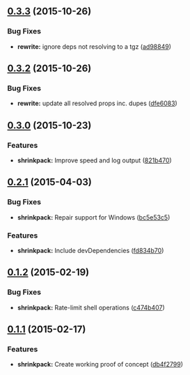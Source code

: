 <a name="0.3.3"></a>
## [0.3.3](https://github.com/JamieMason/shrinkpack/compare/0.3.2...v0.3.3) (2015-10-26)


### Bug Fixes

* **rewrite:** ignore deps not resolving to a tgz ([ad98849](https://github.com/JamieMason/shrinkpack/commit/ad98849))



<a name="0.3.2"></a>
## [0.3.2](https://github.com/JamieMason/shrinkpack/compare/0.3.1...v0.3.2) (2015-10-26)


### Bug Fixes

* **rewrite:** update all resolved props inc. dupes ([dfe6083](https://github.com/JamieMason/shrinkpack/commit/dfe6083))



<a name="0.3.0"></a>
## [0.3.0](https://github.com/JamieMason/shrinkpack/compare/0.2.1...v0.3.0) (2015-10-23)


### Features

* **shrinkpack:** Improve speed and log output ([821b470](https://github.com/JamieMason/shrinkpack/commit/821b4701060a6948800bf2e064c62fe7b02f5c87))


<a name="0.2.1"></a>
## [0.2.1](https://github.com/JamieMason/shrinkpack/compare/0.1.2...v0.2.1) (2015-04-03)


### Bug Fixes

* **shrinkpack:** Repair support for Windows ([bc5e53c5](https://github.com/JamieMason/shrinkpack/commit/bc5e53c511fdb399ba908ccafd0b5a52841c5c75))


### Features

* **shrinkpack:** Include devDependencies ([fd834b70](https://github.com/JamieMason/shrinkpack/commit/fd834b709411ad41d2022b708ae89fcb219f3709))


<a name="0.1.2"></a>
## [0.1.2](https://github.com/JamieMason/shrinkpack/compare/0.1.1...v0.1.2) (2015-02-19)


### Bug Fixes

* **shrinkpack:** Rate-limit shell operations ([c474b407](https://github.com/JamieMason/shrinkpack/commit/c474b407cbc16e02123df3579d8410f268660911))


<a name="0.1.1"></a>
## [0.1.1](https://github.com/JamieMason/shrinkpack/compare/0.1.0...v0.1.1) (2015-02-17)


### Features

* **shrinkpack:** Create working proof of concept ([db4f2799](https://github.com/JamieMason/shrinkpack/commit/db4f2799149fccb300af6625b5bd00148dc657fd))
